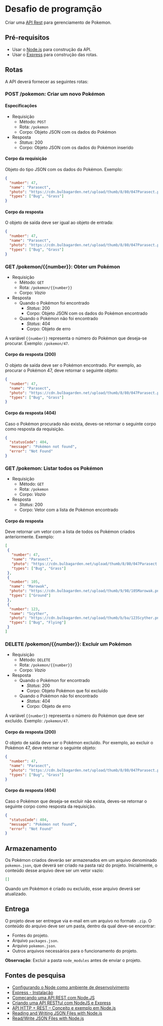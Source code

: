 # Desafio de programção

Criar uma [API Rest](https://pt.wikipedia.org/wiki/REST) para gerenciamento de Pokemon.

## Pré-requisitos

* Usar o [Node.js](https://nodejs.org/en/) para construção da API.
* Usar o [Express](https://expressjs.com/pt-br/) para construção das rotas.

## Rotas

A API deverá fornecer as seguintes rotas:

### POST /pokemon: Criar um novo Pokémon

#### Especificações

* Requisição
  * Método: `POST`
  * Rota: `/pokemon`
  * Corpo: Objeto JSON com os dados do Pokémon
* Resposta
  * _Status_: 200
  * Corpo: Objeto JSON com os dados do Pokémon inserido

#### Corpo da requisição

Objeto do tipo JSON com os dados do Pokémon. Exemplo:

```json
{
  "number": 47,
  "name": "Parasect",
  "photo": "https://cdn.bulbagarden.net/upload/thumb/8/80/047Parasect.png/250px-047Parasect.png",
  "types": ["Bug", "Grass"]
}
```

#### Corpo da resposta

O objeto de saída deve ser igual ao objeto de entrada:

```json
{
  "number": 47,
  "name": "Parasect",
  "photo": "https://cdn.bulbagarden.net/upload/thumb/8/80/047Parasect.png/250px-047Parasect.png",
  "types": ["Bug", "Grass"]
}
```

### GET /pokemon/{{number}}: Obter um Pokémon

* Requisição
  * Método: `GET`
  * Rota: `/pokemon/{{number}}`
  * Corpo: _Vazio_
* Resposta
  * Quando o Pokémon foi encontrado
    * _Status_: 200
    * Corpo: Objeto JSON com os dados do Pokémon encontrado
  * Quando o Pokémon não foi encontrado
    * _Status_: 404
    * Corpo: Objeto de erro

A variável `{{number}}` representa o número do Pokémon que deseja-se procurar. Exemplo: `/pokemon/47`.

#### Corpo da resposta (200)

O objeto de saída deve ser o Pokémon encontrado. Por exemplo, ao procurar o Pokémon 47, deve retornar o seguinte objeto:

```json
{
  "number": 47,
  "name": "Parasect",
  "photo": "https://cdn.bulbagarden.net/upload/thumb/8/80/047Parasect.png/250px-047Parasect.png",
  "types": ["Bug", "Grass"]
}
```

#### Corpo da resposta (404)

Caso o Pokémon procurado não exista, deves-se retornar o seguinte corpo como resposta da requisição.

```json
{
  "statusCode": 404,
  "message": "Pokémon not found",
  "error": "Not Found"
}
```

### GET /pokemon: Listar todos os Pokémon

* Requisição
  * Método: `GET`
  * Rota: `/pokemon`
  * Corpo: _Vazio_
* Resposta
  * _Status_: 200
  * Corpo: Vetor com a lista de Pokémon encontrado

#### Corpo da resposta

Deve retornar um vetor com a lista de todos os Pokémon criados anteriormente. Exemplo:

```json
[
 {
   "number": 47,
   "name": "Parasect",
   "photo": "https://cdn.bulbagarden.net/upload/thumb/8/80/047Parasect.png/250px-047Parasect.png",
   "types": ["Bug", "Grass"]
 },
 {
  "number": 105,
  "name": "Marowak",
  "photo": "https://cdn.bulbagarden.net/upload/thumb/9/98/105Marowak.png/250px-105Marowak.png",
  "types": ["Ground"]
 },
 {
  "number": 123,
  "name": "Scyther",
  "photo": "https://cdn.bulbagarden.net/upload/thumb/b/ba/123Scyther.png/250px-123Scyther.png",
  "types": ["Bug", "Flying"]
 }
]
```

### DELETE /pokemon/{{number}}: Excluir um Pokémon

* Requisição
  * Método: `DELETE`
  * Rota: `/pokemon/{{number}}`
  * Corpo: _Vazio_
* Resposta
  * Quando o Pokémon for encontrado
    * _Status_: 200
    * Corpo: Objeto Pokémon que foi excluído
  * Quando o Pokémon não foi encontrado
    * _Status_: 404
    * Corpo: Objeto de erro

A variável `{{number}}` representa o número do Pokémon que deve ser excluído. Exemplo: `/pokemon/47`.

#### Corpo da resposta (200)

O objeto de saída deve ser o Pokémon excluído. Por exemplo, ao excluir o Pokémon 47, deve retornar o seguinte objeto:

```json
{
  "number": 47,
  "name": "Parasect",
  "photo": "https://cdn.bulbagarden.net/upload/thumb/8/80/047Parasect.png/250px-047Parasect.png",
  "types": ["Bug", "Grass"]
}
```

#### Corpo da resposta (404)

Caso o Pokémon que deseja-se excluir não exista, deves-se retornar o seguinte corpo como resposta da requisição.

```json
{
  "statusCode": 404,
  "message": "Pokémon not found",
  "error": "Not Found"
}
```

## Armazenamento

Os Pokémon criados deverão ser armazenados em um arquivo denominado `pokemon.json`, que deverá ser criado na pasta raiz do projeto. Inicialmente, o conteúdo desse arquivo deve ser um vetor vazio:

```json
[]
```

Quando um Pokémon é criado ou excluído, esse arquivo deverá ser atualizado.

## Entrega

O projeto deve ser entregue via e-mail em um arquivo no formato `.zip`. O conteúdo do arquivo deve ser um pasta, dentro da qual deve-se encontrar:

* Fontes do projeto.
* Arquivo `packages.json`.
* Arquivo `pokemon.json`.
* Outros arquivos necessários para o funcionamento do projeto.

**Observação**: Excluir a pasta `node_modules` antes de enviar o projeto.

## Fontes de pesquisa

* [Configurando o Node como ambiente de desenvolvimento](https://developer.mozilla.org/pt-BR/docs/Learn/Server-side/Express_Nodejs/ambiente_de_desenvolvimento)
* [Express - Instalação](https://expressjs.com/pt-br/starter/installing.html)
* [Começando uma API REST com Node.JS](https://ezdevs.com.br/comecando-uma-api-rest-com-node-js/)
* [Criando uma API RESTful com NodeJS e Express](https://medium.com/xp-inc/https-medium-com-tiago-jlima-developer-criando-uma-api-restful-com-nodejs-e-express-9cc1a2c9d4d8)
* [API HTTP + REST – Conceito e exemplo em Node.js](https://imasters.com.br/back-end/api-http-rest-conceito-e-exemplo-em-node-js)
* [Reading and Writing JSON Files with Node.js](https://stackabuse.com/reading-and-writing-json-files-with-node-js/)
* [Read/Write JSON Files with Node.js](https://medium.com/@osiolabs/read-write-json-files-with-node-js-92d03cc82824)

